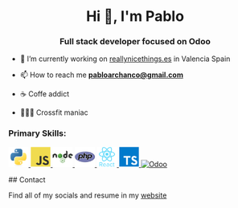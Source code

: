 <h1 align="center">Hi 👋, I'm Pablo</h1>
<h3 align="center">Full stack developer focused on Odoo</h3>

- 🔭  I’m currently working on [reallynicethings.es](https://reallynicethings.es) in Valencia Spain

- 📫  How to reach me **pabloarchanco@gmail.com**

- ☕️ Coffe addict

- 🏋🏽‍♂️ Crossfit maniac

<h3 align="left">Primary Skills:</h3>
<p align="left">
    <a href="https://www.python.org" target="_blank"> <img src="https://raw.githubusercontent.com/devicons/devicon/master/icons/python/python-original.svg" alt="python" width="40" height="40"/> </a> 
    <a href="https://developer.mozilla.org/en-US/docs/Web/JavaScript" target="_blank"> <img src="https://raw.githubusercontent.com/devicons/devicon/master/icons/javascript/javascript-original.svg" alt="javascript" width="40" height="40"/> </a>
    <a href="https://nodejs.org" target="_blank"> <img src="https://raw.githubusercontent.com/devicons/devicon/master/icons/nodejs/nodejs-original-wordmark.svg" alt="nodejs" width="40" height="40"/> </a>
    <a href="https://www.php.net" target="_blank"> <img src="https://raw.githubusercontent.com/devicons/devicon/master/icons/php/php-original.svg" alt="php" width="40" height="40"/> </a>
    <a href="https://reactjs.org/" target="_blank"> <img src="https://raw.githubusercontent.com/devicons/devicon/master/icons/react/react-original-wordmark.svg" alt="react" width="40" height="40"/> </a>
    <a href="https://www.typescriptlang.org/" target="_blank"> <img src="https://raw.githubusercontent.com/devicons/devicon/master/icons/typescript/typescript-original.svg" alt="typescript" width="40" height="40"/> </a>
    <a href="https://www.odoo.com/" target="_blank"> <img src="https://odoocdn.com/openerp_website/static/src/img/assets/png/odoo_logo.png" alt="Odoo" width="65" height="40"/> </a>
</p>
## Contact

Find all of my socials and resume in my [website](https://hola.pabloarchanco.es)